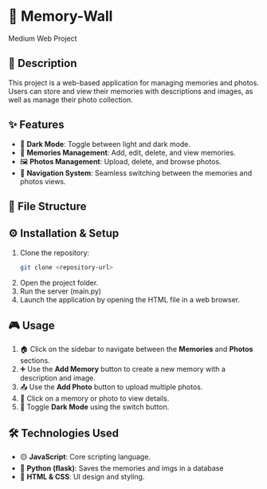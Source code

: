 # 📸 Memory-Wall
Medium Web Project

## 📝 Description
This project is a web-based application for managing memories and photos. Users can store and view their memories with descriptions and images, as well as manage their photo collection.

## ✨ Features
- 🌙 **Dark Mode**: Toggle between light and dark mode.
- 📖 **Memories Management**: Add, edit, delete, and view memories.
- 🖼️ **Photos Management**: Upload, delete, and browse photos.
- 🔀 **Navigation System**: Seamless switching between the memories and photos views.

## 📂 File Structure


## ⚙️ Installation & Setup
1. Clone the repository:
   ```sh
   git clone <repository-url>
   ```
2. Open the project folder.
3. Run the server (main.py)
4. Launch the application by opening the HTML file in a web browser.

## 🎮 Usage
1. 🏠 Click on the sidebar to navigate between the **Memories** and **Photos** sections.
2. ➕ Use the **Add Memory** button to create a new memory with a description and image.
3. 📤 Use the **Add Photo** button to upload multiple photos.
4. 👀 Click on a memory or photo to view details.
5. 🌙 Toggle **Dark Mode** using the switch button.

## 🛠️ Technologies Used
- 🟡 **JavaScript**: Core scripting language.
- 💾 **Python (flask)**: Saves the memories and imgs in a database
- 🎨 **HTML & CSS**: UI design and styling.
